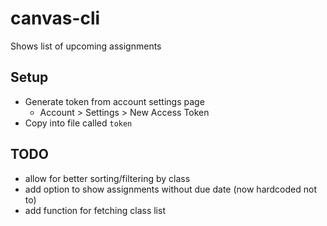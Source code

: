 # canvas-cli

Shows list of upcoming assignments

## Setup

- Generate token from account settings page
	- Account > Settings > New Access Token
- Copy into file called `token`

## TODO
- allow for better sorting/filtering by class
- add option to show assignments without due date (now hardcoded not to)
- add function for fetching class list


